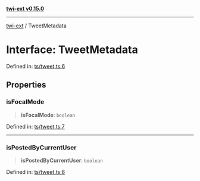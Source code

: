[**twi-ext v0.15.0**](../README.md)

***

[twi-ext](../README.md) / TweetMetadata

# Interface: TweetMetadata

Defined in: [ts/tweet.ts:6](https://github.com/Robot-Inventor/twi-ext/blob/7628f034c80ad423e858393d32ec5e16e5e017f8/src/ts/tweet.ts#L6)

## Properties

### isFocalMode

> **isFocalMode**: `boolean`

Defined in: [ts/tweet.ts:7](https://github.com/Robot-Inventor/twi-ext/blob/7628f034c80ad423e858393d32ec5e16e5e017f8/src/ts/tweet.ts#L7)

***

### isPostedByCurrentUser

> **isPostedByCurrentUser**: `boolean`

Defined in: [ts/tweet.ts:8](https://github.com/Robot-Inventor/twi-ext/blob/7628f034c80ad423e858393d32ec5e16e5e017f8/src/ts/tweet.ts#L8)
